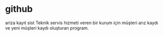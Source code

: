 # github
 ariza kayıt sist 
Teknik servis hizmeti veren bir kurum için müşteri arız kaydı ve yeni müşteri kaydı oluşturan program.
